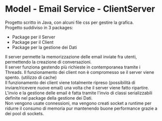 # Model - Email Service - ClientServer
Progetto scritto in Java, con alcuni file css per gestire la grafica.<br/>
Progetto suddiviso in 3 packages:
- Package per il Server
- Package per il Client
- Package per la gestione dei Dati

Il server permette la memorizzazione delle email inviate fra utenti, permettendo la creazione di conversazioni.<br/>
Il server funziona gestendo più richieste in contemporanea tramite i Threads.
Il funzionamento dei client non è compromesso se il server viene spento. (utilizzo di cache)<br/>
Il funzionamento dei client viene totalmente ripreso (possibilità di inviare/ricevere nuove email) una volta che il server viene fatto ripartire.<br/>
L'invio e la gestione delle email è fatta tramite l'invio di classi serializzabili definite nel package della gestione dei Dati.<br/>
Non vengono usate connessioni, ma vengono creati socket a runtime per ridurre il consumo di memoria pur mantenendo buone performance grazie a dei pool di sockets.
